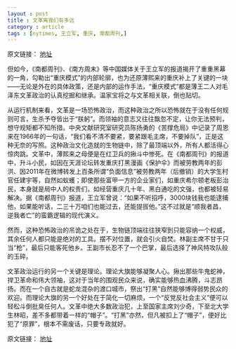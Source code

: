 ```yaml
---
layout : post
title : 文革离我们有多远
category : article
tags : [nytimes, 王立军, 重庆, 南都周刊,]
---
```


原文链接： [地址](http://cn.nytimes.com/article/opinion/2012/12/28/cc28ouyangbin)

但如今，《南都周刊》、《南方周末》等中国媒体关于王立军的报道揭开了重重黑幕的一角，勾勒出“重庆模式”的内部轮廓，也为还原薄熙来的重庆补上了关键的一块——无论是外在的具体政策，还是内部的运作手法，“重庆模式”都是薄王二人对毛泽东文革政治的认真挖掘和继承。温家宝将之与文革相关联，倒也贴切。

从运行机制来看，文革是一场恐怖政治，而这种政治之所以恐怖就在于没有任何规则可言，生杀予夺皆出于“朕躬”。而领袖的意志又往往飘忽不定，让你无法预判，想守规矩都不知所措。中央文献研究室研究员陈扬勇的《苦撑危局》中记录了周恩来在1966年的一句话，“我们看不清不要紧，要紧跟毛主席，不要掉队”，正是这种无奈的写照。这种政治文化造就的生物链中，除了最顶端以外，所有人都活得心惊肉跳。文革中，薄熙来之母便是在红卫兵的揪斗中惨死。在《南都周刊》的报道中，升斗小民，如因在天涯论坛转发重庆打黑漫画《保护伞》而被劳教两年的彭洪、因2011年在微博转发上百条所谓“负面信息”被劳教两年（后撤销）的大学生村官任建宇等，自然如蚁蠖；即使那些富甲一方的企业家们，如重庆希尔顿老板彭治民，本身就是局中人的权贵们，如经营重庆几十年、黑白通吃的文强，也都被轻易解决。据《南都周刊》报道，王立军曾说：“如果不听招呼，3000块钱我也能逮捕他，如果能听话，二三十万咱们也能过去，还能提拔他。”这不过就是“顺我者昌，逆我者亡”的蛮霸逻辑的现代演义。

然而，这种恐怖政治的吊诡之处在于，生物链顶端往往狭窄到只能容纳一个权威，其余任何人都只能是绝对的工具。摆不对位置，就会引火自焚。林副主席不甘于只当“枪”，最后只能客死他乡。王副市长忍不了一个巴掌，最后选择了神风特攻队般的玉碎。

文革政治运行的另一个关键是理论。理论大旗能够凝聚人心。揪出那些牛鬼蛇神，捍卫革命和伟大领袖，这对于当年的围观民众来说，确实能够热血沸腾，斗志昂扬。而在一个自古就是蛇龙混杂的渡口城市，祭出“打黑”自然能够博得弱势民众的欢迎。而理论大旗的另一个好处在于简化一切麻烦，一个“反党反社会主义”便可以轻松斗倒批臭任何人。文革中绝大多数政治犯，上至国家主席刘少奇，下至北大学生林昭，差不多都带着一样的“帽子”。“打黑”亦然，但凡被扣上了“帽子”，便好比犯了“原罪”，根本不需废话，只要专政就好。



原文链接： [地址](http://cn.nytimes.com/article/opinion/2012/12/28/cc28ouyangbin)